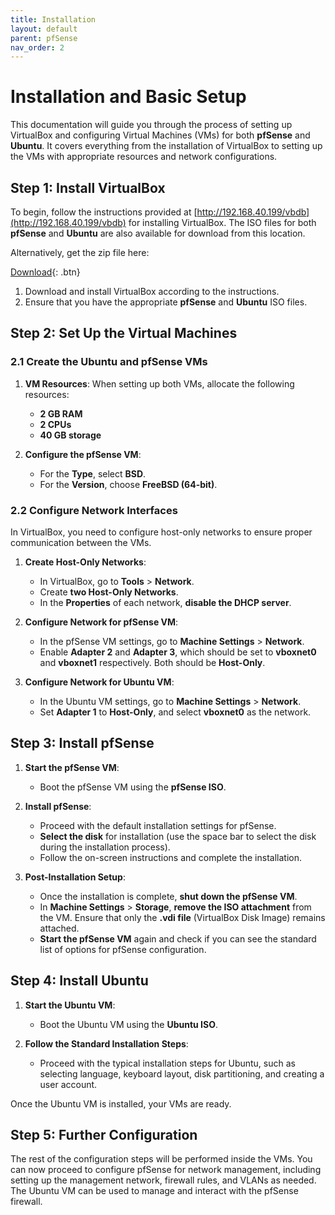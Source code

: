 ```yaml
---
title: Installation
layout: default
parent: pfSense
nav_order: 2 
---
```

# Installation and Basic Setup

This documentation will guide you through the process of setting up VirtualBox and configuring Virtual Machines (VMs) for both **pfSense** and **Ubuntu**. It covers everything from the installation of VirtualBox to setting up the VMs with appropriate resources and network configurations.

## Step 1: Install VirtualBox

To begin, follow the instructions provided at [http://192.168.40.199/vbdb](http://192.168.40.199/vbdb) for installing VirtualBox. The ISO files for both **pfSense** and **Ubuntu** are also available for download from this location.

Alternatively, get the zip file here:

[Download](https://jaefarnc.github.io/nwlab/assets/downloads/Downloadit.zip){: .btn}

1. Download and install VirtualBox according to the instructions.
2. Ensure that you have the appropriate **pfSense** and **Ubuntu** ISO files.

## Step 2: Set Up the Virtual Machines

### 2.1 Create the Ubuntu and pfSense VMs
1. **VM Resources**: When setting up both VMs, allocate the following resources:
   - **2 GB RAM**
   - **2 CPUs**
   - **40 GB storage**

2. **Configure the pfSense VM**:
   - For the **Type**, select **BSD**.
   - For the **Version**, choose **FreeBSD (64-bit)**.

### 2.2 Configure Network Interfaces

In VirtualBox, you need to configure host-only networks to ensure proper communication between the VMs.

1. **Create Host-Only Networks**:
   - In VirtualBox, go to **Tools** > **Network**.
   - Create **two Host-Only Networks**.
   - In the **Properties** of each network, **disable the DHCP server**.

2. **Configure Network for pfSense VM**:
   - In the pfSense VM settings, go to **Machine Settings** > **Network**.
   - Enable **Adapter 2** and **Adapter 3**, which should be set to **vboxnet0** and **vboxnet1** respectively. Both should be **Host-Only**.

3. **Configure Network for Ubuntu VM**:
   - In the Ubuntu VM settings, go to **Machine Settings** > **Network**.
   - Set **Adapter 1** to **Host-Only**, and select **vboxnet0** as the network.

## Step 3: Install pfSense

1. **Start the pfSense VM**:
   - Boot the pfSense VM using the **pfSense ISO**.
   
2. **Install pfSense**:
   - Proceed with the default installation settings for pfSense.
   - **Select the disk** for installation (use the space bar to select the disk during the installation process).
   - Follow the on-screen instructions and complete the installation.

3. **Post-Installation Setup**:
   - Once the installation is complete, **shut down the pfSense VM**.
   - In **Machine Settings** > **Storage**, **remove the ISO attachment** from the VM. Ensure that only the **.vdi file** (VirtualBox Disk Image) remains attached.
   - **Start the pfSense VM** again and check if you can see the standard list of options for pfSense configuration.

## Step 4: Install Ubuntu

1. **Start the Ubuntu VM**:
   - Boot the Ubuntu VM using the **Ubuntu ISO**.

2. **Follow the Standard Installation Steps**:
   - Proceed with the typical installation steps for Ubuntu, such as selecting language, keyboard layout, disk partitioning, and creating a user account.

Once the Ubuntu VM is installed, your VMs are ready.

## Step 5: Further Configuration

The rest of the configuration steps will be performed inside the VMs. You can now proceed to configure pfSense for network management, including setting up the management network, firewall rules, and VLANs as needed. The Ubuntu VM can be used to manage and interact with the pfSense firewall.

